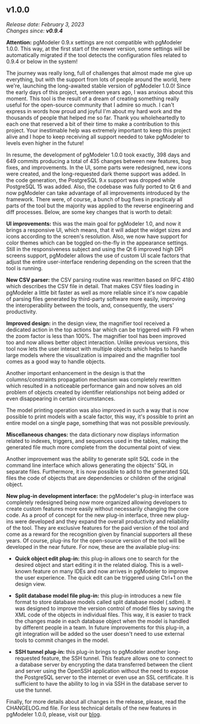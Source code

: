 v1.0.0
------
<em>Release date: February 3, 2023</em><br/>
<em>Changes since: <strong>v0.9.4</strong></em><br/>

<strong>Attention:</strong> pgModeler 0.9.x settings are not compatible with pgModeler 1.0.0. This way, at the first start of the newer version, some settings will be automatically migrated if the tool detects the configuration files related to 0.9.4 or below in the system! <br/>

The journey was really long, full of challenges that almost made me give up everything, but with the support from lots of people around the world, here we're, launching the long-awaited stable version of pgModeler 1.0.0! Since the early days of this project, seventeen years ago, I was anxious about this moment. This tool is the result of a dream of creating something really useful for the open-source community that I admire so much. I can't express in words how proud and joyful I'm about my hard work and the thousands of people that helped me so far. Thank you wholeheartedly to each one that reserved a bit of their time to make a contribution to this project. Your inestimable help was extremely important to keep this project alive and I hope to keep receiving all support needed to take pgModeler to levels even higher in the future! <br/>

In resume, the development of pgModeler 1.0.0 took exactly, 398 days and 649 commits producing a total of 435 changes between new features, bug fixes, and improvements. In the UI, some parts were redesigned, new icons were created, and the long-requested dark theme support was added. In the code generation, the PostgreSQL 9.x support was dropped while PostgreSQL 15 was added. Also, the codebase was fully ported to Qt 6 and now pgModeler can take advantage of all improvements introduced by the framework. There were, of course, a bunch of bug fixes in practicaly all parts of the tool but the majority was applied to the reverse engineering and diff processes. Below, are some key changes that is worth to detail: <br/>

**UI improvements:** this was the main goal for pgModeler 1.0, and now it brings a responsive UI, which means, that it will adapt the widget sizes and icons according to the screen's resolution. Also, we now have support for color themes which can be toggled on-the-fly in the appearance settings. Still in the responsiveness subject and using the Qt 6 improved high DPI screens support, pgModeler allows the use of custom UI scale factors that adjust the entire user-interface rendering depending on the screen that the tool is running.

**New CSV parser:** the CSV parsing routine was rewritten based on RFC 4180 which describes the CSV file in detail. That makes CSV files loading in pgModeler a little bit faster as well as more reliable since it's now capable of parsing files generated by third-party software more easily, improving the interoperability between the tools, and, consequently, the users' productivity.

**Improved design:** in the design view, the magnifier tool received a dedicated action in the top actions bar which can be triggered with F9 when the zoom factor is less than 100%. The magnifier tool has been improved too and now allows better object interaction. Unlike previous versions, this tool now lets the user interact with multiple objects which helps to handle large models where the visualization is impaired and the magnifier tool comes as a good way to handle objects.

Another important enhancement in the design is that the columns/constraints propagation mechanism was completely rewritten which resulted in a noticeable performance gain and now solves an old problem of objects created by identifier relationships not being added or even disappearing in certain circumstances.

The model printing operation was also improved in such a way that is now possible to print models with a scale factor, this way, it's possible to print an entire model on a single page, something that was not possible previously.

**Miscellaneous changes:** the data dictionary now displays information related to indexes, triggers, and sequences used in the tables, making the generated file much more complete from the documental point of view.

Another improvement was the ability to generate split SQL code in the command line interface which allows generating the objects' SQL in separate files. Furthermore, it is now possible to add to the generated SQL files the code of objects that are dependencies or children of the original object.

**New plug-in development interface:** the pgModeler's plug-in interface was completely redesigned being now more organized allowing developers to create custom features more easily without necessarily changing the core code. As a proof of concept for the new plug-in interface, three new plug-ins were developed and they expand the overall productivity and reliability of the tool. They are exclusive features for the paid version of the tool and come as a reward for the recognition given by financial supporters all these years. Of course, plug-ins for the open-source version of the tool will be developed in the near future. For now, these are the available plug-ins:

* **Quick object edit plug-in:** this plug-in allows one to search for the desired object and start editing it in the related dialog. This is a well-known feature on many IDEs and now arrives in pgModeler to improve the user experience. The quick edit can be triggered using Ctrl+1 on the design view.

* **Split database model file plug-in:** this plug-in introduces a new file format to store database models called split database model (.sdbm). It was designed to improve the version control of model files by saving the XML code of the objects in individual files. This way, it is easier to track the changes made in each database object when the model is handled by different people in a team. In future improvements for this plug-in, a git integration will be added so the user doesn't need to use external tools to commit changes in the model.

* **SSH tunnel plug-in:** this plug-in brings to pgModeler another long-requested feature, the SSH tunnel. This feature allows one to connect to a database server by encrypting the data transferred between the client and server using the OpenSSH application without the need to expose the PostgreSQL server to the internet or even use an SSL certificate. It is sufficient to have the ability to log in via SSH in the database server to use the tunnel.

Finally, for more details about all changes in the release, please, read the CHANGELOG.md file. For less technical details of the new features in pgModeler 1.0.0, please, visit our [blog](https://pgmodeler.io/blog).
